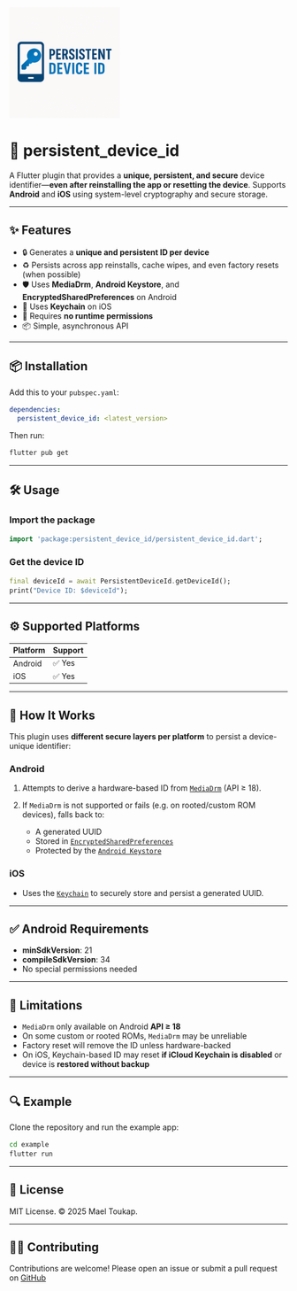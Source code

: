 <img src="https://raw.githubusercontent.com/maeltoukap/persistent_device_id/refs/heads/main/assets/persistent_device_id_logo.png" alt="Persistent Device ID Logo" width="200"/>

# 📱 persistent\_device\_id

A Flutter plugin that provides a **unique, persistent, and secure** device identifier—**even after reinstalling the app or resetting the device**.
Supports **Android** and **iOS** using system-level cryptography and secure storage.

---

## ✨ Features

* 🔒 Generates a **unique and persistent ID per device**
* ♻️ Persists across app reinstalls, cache wipes, and even factory resets (when possible)
* 🛡️ Uses **MediaDrm**, **Android Keystore**, and **EncryptedSharedPreferences** on Android
* 🍏 Uses **Keychain** on iOS
* 🚫 Requires **no runtime permissions**
* 📦 Simple, asynchronous API

---

## 📦 Installation

Add this to your `pubspec.yaml`:

```yaml
dependencies:
  persistent_device_id: <latest_version>
```

Then run:

```bash
flutter pub get
```

---

## 🛠️ Usage

### Import the package

```dart
import 'package:persistent_device_id/persistent_device_id.dart';
```

### Get the device ID

```dart
final deviceId = await PersistentDeviceId.getDeviceId();
print("Device ID: $deviceId");
```

---

## ⚙️ Supported Platforms

| Platform | Support |
| -------- | ------- |
| Android  | ✅ Yes   |
| iOS      | ✅ Yes   |

---

## 🧠 How It Works

This plugin uses **different secure layers per platform** to persist a device-unique identifier:

### Android

1. Attempts to derive a hardware-based ID from [`MediaDrm`](https://developer.android.com/reference/android/media/MediaDrm) (API ≥ 18).
2. If `MediaDrm` is not supported or fails (e.g. on rooted/custom ROM devices), falls back to:

   * A generated UUID
   * Stored in [`EncryptedSharedPreferences`](https://developer.android.com/reference/androidx/security/crypto/EncryptedSharedPreferences)
   * Protected by the [`Android Keystore`](https://developer.android.com/training/articles/keystore)

### iOS

* Uses the [`Keychain`](https://developer.apple.com/documentation/security/keychain_services) to securely store and persist a generated UUID.

---

## ✅ Android Requirements

* **minSdkVersion**: 21
* **compileSdkVersion**: 34
* No special permissions needed

---

## 🚧 Limitations

* `MediaDrm` only available on Android **API ≥ 18**
* On some custom or rooted ROMs, `MediaDrm` may be unreliable
* Factory reset will remove the ID unless hardware-backed
* On iOS, Keychain-based ID may reset **if iCloud Keychain is disabled** or device is **restored without backup**

---

## 🔍 Example

Clone the repository and run the example app:

```bash
cd example
flutter run
```

---

## 📄 License

MIT License. © 2025 Mael Toukap.

---

## 🙋‍♂️ Contributing

Contributions are welcome! Please open an issue or submit a pull request on [GitHub](https://github.com/maeltoukap/persistent_device_id)
